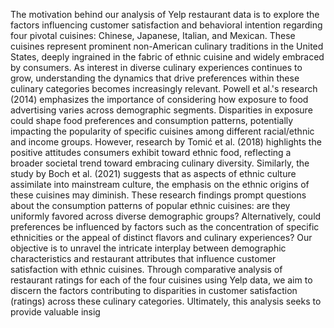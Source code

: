 The motivation behind our analysis of Yelp restaurant data is to explore the factors influencing customer satisfaction
and behavioral intention regarding four pivotal cuisines: Chinese, Japanese, Italian, and Mexican. These cuisines
represent prominent non-American culinary traditions in the United States, deeply ingrained in the fabric of ethnic
cuisine and widely embraced by consumers. As interest in diverse culinary experiences continues to grow,
understanding the dynamics that drive preferences within these culinary categories becomes increasingly relevant.
Powell et al.'s research (2014) emphasizes the importance of considering how exposure to food advertising varies
across demographic segments. Disparities in exposure could shape food preferences and consumption patterns,
potentially impacting the popularity of specific cuisines among different racial/ethnic and income groups. However,
research by Tomić et al. (2018) highlights the positive attitudes consumers exhibit toward ethnic food, reflecting a
broader societal trend toward embracing culinary diversity. Similarly, the study by Boch et al. (2021) suggests that as
aspects of ethnic culture assimilate into mainstream culture, the emphasis on the ethnic origins of these cuisines may
diminish.
These research findings prompt questions about the consumption patterns of popular ethnic cuisines: are they
uniformly favored across diverse demographic groups? Alternatively, could preferences be influenced by factors such
as the concentration of specific ethnicities or the appeal of distinct flavors and culinary experiences?
Our objective is to unravel the intricate interplay between demographic characteristics and restaurant attributes that
influence customer satisfaction with ethnic cuisines. Through comparative analysis of restaurant ratings for each of the
four cuisines using Yelp data, we aim to discern the factors contributing to disparities in customer satisfaction (ratings)
across these culinary categories. Ultimately, this analysis seeks to provide valuable insig
